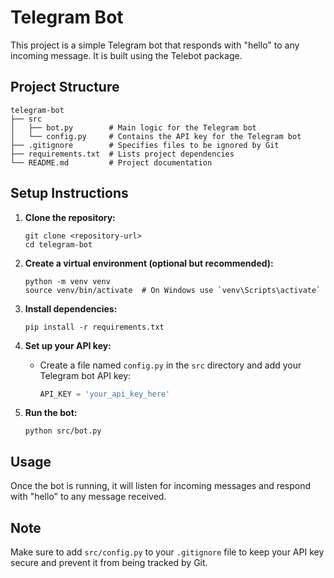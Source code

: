 # Telegram Bot

This project is a simple Telegram bot that responds with "hello" to any incoming message. It is built using the Telebot package.

## Project Structure

```
telegram-bot
├── src
│   ├── bot.py        # Main logic for the Telegram bot
│   └── config.py     # Contains the API key for the Telegram bot
├── .gitignore        # Specifies files to be ignored by Git
├── requirements.txt  # Lists project dependencies
└── README.md         # Project documentation
```

## Setup Instructions

1. **Clone the repository:**
   ```
   git clone <repository-url>
   cd telegram-bot
   ```

2. **Create a virtual environment (optional but recommended):**
   ```
   python -m venv venv
   source venv/bin/activate  # On Windows use `venv\Scripts\activate`
   ```

3. **Install dependencies:**
   ```
   pip install -r requirements.txt
   ```

4. **Set up your API key:**
   - Create a file named `config.py` in the `src` directory and add your Telegram bot API key:
     ```python
     API_KEY = 'your_api_key_here'
     ```

5. **Run the bot:**
   ```
   python src/bot.py
   ```

## Usage

Once the bot is running, it will listen for incoming messages and respond with "hello" to any message received.

## Note

Make sure to add `src/config.py` to your `.gitignore` file to keep your API key secure and prevent it from being tracked by Git.